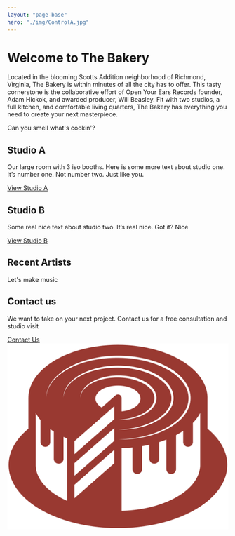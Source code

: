 ```yaml
---
layout: "page-base"
hero: "./img/ControlA.jpg"
---
```


<style>
  .hero {
    height: 100vh;
  }
</style>

<div class="section">
  <h1>Welcome to The Bakery</h1>
  <p>
    Located in the blooming Scotts Addition neighborhood of Richmond,
    Virginia, The Bakery is within minutes of all the city has to offer. This
    tasty cornerstone is the collaborative effort of Open Your Ears Records
    founder, Adam Hickok, and awarded producer, Will Beasley. Fit with two
    studios, a full kitchen, and comfortable living quarters, The Bakery has
    everything you need to create your next masterpiece.
  </p>
  <p class="">Can you smell what's cookin'?</p>
</div>
<div class="section-img section-img--studioA"></div>
<div class="section">
  <h2>Studio A</h2>
  <p>Our large room with 3 iso booths. Here is some more text about studio one. It’s number one. Not number two. Just like you.</p>
  <a class="btn" href="#">View Studio A</a>
</div>
<div class="section-img section-img--studioB"></div>
<div class="section">
  <h2>Studio B</h2>
  <p>Some real nice text about studio two. It’s real nice. Got it? Nice</p>
  <a class="btn" href="#">View Studio B</a>
</div>
<div class="section section--alt">
  <h2>Recent Artists</h2>
  <div class="grid"></div>
</div>
<div class="section">
  <p>Let's make music</p>
  <h2>Contact us</h2>
  <p>We want to take on your next project. Contact us for a free consultation and studio visit</p>
  <a class="btn" href="#">Contact Us</a>
</div>
<img class="token" src="/img/cake/BurgTrans.png" alt="The bakery seal">

